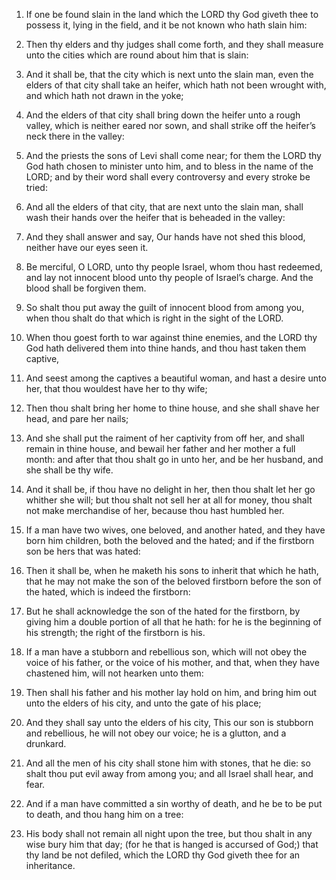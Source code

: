 1. If one be found slain in the land which the LORD thy God giveth
thee to possess it, lying in the field, and it be not known who hath
slain him:

2. Then thy elders and thy judges shall come forth, and
they shall measure unto the cities which are round about him that is
slain:

3. And it shall be, that the city which is next unto the
slain man, even the elders of that city shall take an heifer, which
hath not been wrought with, and which hath not drawn in the yoke;

4. And the elders of that city shall bring down the heifer unto a rough
valley, which is neither eared nor sown, and shall strike off the
heifer’s neck there in the valley:

5. And the priests the sons of
Levi shall come near; for them the LORD thy God hath chosen to
minister unto him, and to bless in the name of the LORD; and by their
word shall every controversy and every stroke be tried:

6. And all
the elders of that city, that are next unto the slain man, shall wash
their hands over the heifer that is beheaded in the valley:

7. And
they shall answer and say, Our hands have not shed this blood, neither
have our eyes seen it.

8. Be merciful, O LORD, unto thy people Israel, whom thou hast
redeemed, and lay not innocent blood unto thy people of Israel’s
charge. And the blood shall be forgiven them.

9. So shalt thou put away the guilt of innocent blood from among
you, when thou shalt do that which is right in the sight of the LORD.

10. When thou goest forth to war against thine enemies, and the LORD
thy God hath delivered them into thine hands, and thou hast taken them
captive,

11. And seest among the captives a beautiful woman, and
hast a desire unto her, that thou wouldest have her to thy wife;

12. Then thou shalt bring her home to thine house, and she shall shave her
head, and pare her nails;

13. And she shall put the raiment of her
captivity from off her, and shall remain in thine house, and bewail
her father and her mother a full month: and after that thou shalt go
in unto her, and be her husband, and she shall be thy wife.

14. And it shall be, if thou have no delight in her, then thou shalt
let her go whither she will; but thou shalt not sell her at all for
money, thou shalt not make merchandise of her, because thou hast
humbled her.

15. If a man have two wives, one beloved, and another hated, and
they have born him children, both the beloved and the hated; and if
the firstborn son be hers that was hated:

16. Then it shall be, when
he maketh his sons to inherit that which he hath, that he may not make
the son of the beloved firstborn before the son of the hated, which is
indeed the firstborn:

17. But he shall acknowledge the son of the
hated for the firstborn, by giving him a double portion of all that he
hath: for he is the beginning of his strength; the right of the
firstborn is his.

18. If a man have a stubborn and rebellious son, which will not obey
the voice of his father, or the voice of his mother, and that, when
they have chastened him, will not hearken unto them:

19. Then shall
his father and his mother lay hold on him, and bring him out unto the
elders of his city, and unto the gate of his place;

20. And they
shall say unto the elders of his city, This our son is stubborn and
rebellious, he will not obey our voice; he is a glutton, and a
drunkard.

21. And all the men of his city shall stone him with stones, that he
die: so shalt thou put evil away from among you; and all Israel shall
hear, and fear.

22. And if a man have committed a sin worthy of death, and he be to
be put to death, and thou hang him on a tree:

23. His body shall not
remain all night upon the tree, but thou shalt in any wise bury him
that day; (for he that is hanged is accursed of God;) that thy land be
not defiled, which the LORD thy God giveth thee for an inheritance.